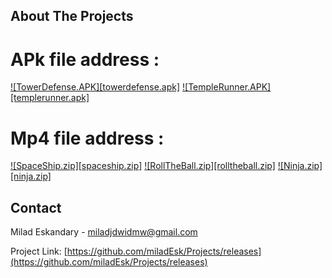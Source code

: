 <!-- ABOUT THE PROJECT -->
## About The Projects

# APk file address : 
[![TowerDefense.APK][towerdefense.apk]](https://github.com/miladEsk/Projects/releases)
[![TempleRunner.APK][templerunner.apk]](https://github.com/miladEsk/Projects/releases)

# Mp4 file address : 
[![SpaceShip.zip][spaceship.zip]](https://github.com/miladEsk/Projects)
[![RollTheBall.zip][rolltheball.zip]](https://github.com/miladEsk/Projects)
[![Ninja.zip][ninja.zip]](https://github.com/miladEsk/Projects)

<!-- CONTACT -->
## Contact

Milad Eskandary - miladjdwidmw@gmail.com

Project Link: [https://github.com/miladEsk/Projects/releases](https://github.com/miladEsk/Projects/releases)

